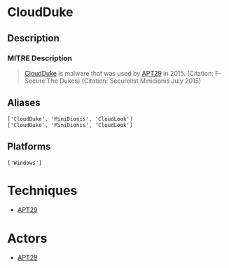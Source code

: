 
# CloudDuke

## Description

### MITRE Description

> [CloudDuke](https://attack.mitre.org/software/S0054) is malware that was used by [APT29](https://attack.mitre.org/groups/G0016) in 2015. (Citation: F-Secure The Dukes) (Citation: Securelist Minidionis July 2015)

## Aliases

```
['CloudDuke', 'MiniDionis', 'CloudLook']
['CloudDuke', 'MiniDionis', 'CloudLook']
```

## Platforms

```
['Windows']
```

# Techniques


* [APT29](../techniques/APT29.md)


# Actors


* [APT29](../actors/APT29.md)

